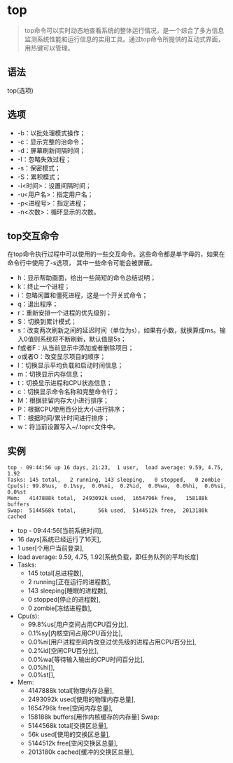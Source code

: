# top

> top命令可以实时动态地查看系统的整体运行情况，是一个综合了多方信息监测系统性能和运行信息的实用工具。通过top命令所提供的互动式界面，用热键可以管理。

## 语法

top(选项)

## 选项

+ -b：以批处理模式操作；
+ -c：显示完整的治命令；
+ -d：屏幕刷新间隔时间；
+ -I：忽略失效过程；
+ -s：保密模式；
+ -S：累积模式；
+ -i<时间>：设置间隔时间；
+ -u<用户名>：指定用户名；
+ -p<进程号>：指定进程；
+ -n<次数>：循环显示的次数。

## top交互命令

在top命令执行过程中可以使用的一些交互命令。这些命令都是单字母的，如果在命令行中使用了-s选项， 其中一些命令可能会被屏蔽。

+ h：显示帮助画面，给出一些简短的命令总结说明；
+ k：终止一个进程；
+ i：忽略闲置和僵死进程，这是一个开关式命令；
+ q：退出程序；
+ r：重新安排一个进程的优先级别；
+ S：切换到累计模式；
+ s：改变两次刷新之间的延迟时间（单位为s），如果有小数，就换算成ms。输入0值则系统将不断刷新，默认值是5s；
+ f或者F：从当前显示中添加或者删除项目；
+ o或者O：改变显示项目的顺序；
+ l：切换显示平均负载和启动时间信息；
+ m：切换显示内存信息；
+ t：切换显示进程和CPU状态信息；
+ c：切换显示命令名称和完整命令行；
+ M：根据驻留内存大小进行排序；
+ P：根据CPU使用百分比大小进行排序；
+ T：根据时间/累计时间进行排序；
+ w：将当前设置写入~/.toprc文件中。

## 实例

```
top - 09:44:56 up 16 days, 21:23,  1 user,  load average: 9.59, 4.75, 1.92
Tasks: 145 total,   2 running, 143 sleeping,   0 stopped,   0 zombie
Cpu(s): 99.8%us,  0.1%sy,  0.0%ni,  0.2%id,  0.0%wa,  0.0%hi,  0.0%si,  0.0%st
Mem:   4147888k total,  2493092k used,  1654796k free,   158188k buffers
Swap:  5144568k total,       56k used,  5144512k free,  2013180k cached
```

+ top - 09:44:56[当前系统时间],
+ 16 days[系统已经运行了16天],
+ 1 user[个用户当前登录],
+ load average: 9.59, 4.75, 1.92[系统负载，即任务队列的平均长度]
+ Tasks: 
    - 145 total[总进程数],
    - 2 running[正在运行的进程数],
    - 143 sleeping[睡眠的进程数],
    - 0 stopped[停止的进程数],
    - 0 zombie[冻结进程数],
+ Cpu(s): 
    - 99.8%us[用户空间占用CPU百分比],
    - 0.1%sy[内核空间占用CPU百分比],
    - 0.0%ni[用户进程空间内改变过优先级的进程占用CPU百分比],
    - 0.2%id[空闲CPU百分比], 
    - 0.0%wa[等待输入输出的CPU时间百分比],
    - 0.0%hi[],
    - 0.0%st[],
+ Mem: 
    - 4147888k total[物理内存总量],
    - 2493092k used[使用的物理内存总量],
    - 1654796k free[空闲内存总量],
    - 158188k buffers[用作内核缓存的内存量]
Swap:  
    - 5144568k total[交换区总量],
    - 56k used[使用的交换区总量],
    - 5144512k free[空闲交换区总量],
    - 2013180k cached[缓冲的交换区总量],
